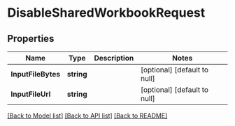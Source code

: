 # DisableSharedWorkbookRequest

## Properties
Name | Type | Description | Notes
------------ | ------------- | ------------- | -------------
**InputFileBytes** | **string** |  | [optional] [default to null]
**InputFileUrl** | **string** |  | [optional] [default to null]

[[Back to Model list]](../README.md#documentation-for-models) [[Back to API list]](../README.md#documentation-for-api-endpoints) [[Back to README]](../README.md)


